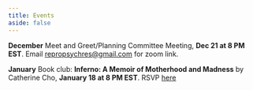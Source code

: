 ```yaml
---
title: Events
aside: false
---
```


**December**
Meet and Greet/Planning Committee Meeting, **Dec 21 at 8 PM EST**. Email repropsychres@gmail.com for zoom link. 

**January**
Book club: __Inferno: A Memoir of Motherhood and Madness__ by Catherine Cho, **January 18 at 8 PM EST**. RSVP [here](https://forms.gle/zKfEjPbZZmQ8vpZM8)
